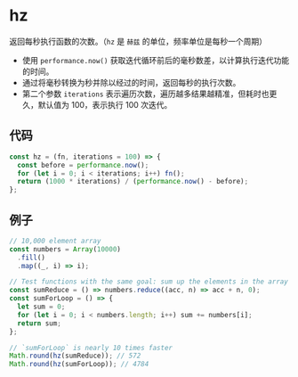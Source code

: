 # hz

返回每秒执行函数的次数。（`hz` 是 `赫兹` 的单位，频率单位是每秒一个周期）

- 使用 `performance.now()` 获取迭代循环前后的毫秒数差，以计算执行迭代功能的时间。
- 通过将毫秒转换为秒并除以经过的时间，返回每秒的执行次数。
- 第二个参数 `iterations` 表示遍历次数，遍历越多结果越精准，但耗时也更久，默认值为 100，表示执行 100 次迭代。

## 代码

```js
const hz = (fn, iterations = 100) => {
  const before = performance.now();
  for (let i = 0; i < iterations; i++) fn();
  return (1000 * iterations) / (performance.now() - before);
};
```

## 例子

```js
// 10,000 element array
const numbers = Array(10000)
  .fill()
  .map((_, i) => i);

// Test functions with the same goal: sum up the elements in the array
const sumReduce = () => numbers.reduce((acc, n) => acc + n, 0);
const sumForLoop = () => {
  let sum = 0;
  for (let i = 0; i < numbers.length; i++) sum += numbers[i];
  return sum;
};

// `sumForLoop` is nearly 10 times faster
Math.round(hz(sumReduce)); // 572
Math.round(hz(sumForLoop)); // 4784
```
